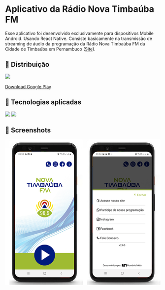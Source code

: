 # Aplicativo da Rádio Nova Timbaúba FM

Esse aplicativo foi desenvolvido exclusivamente para dispositivos Mobile Android. Usando React Native. Consiste basicamente na transmissão de streaming de áudio da programação da Rádio Nova Timbaúba FM da Cidade de Timbaúba em Pernambuco ([Site](https://www.novatimbaubafm.com)).

## 📲 Distribuição

![](https://img.shields.io/badge/google%20play-%2339c6f7.svg?style=for-the-badge&logo=google-play&logoColor=white)

[Download Google Play](https://play.google.com/store/apps/details?id=com.novatimbaubafm.novatimbaubafm&hl=pt_BR&gl=US)

## 🚀 Tecnologias aplicadas

![](https://img.shields.io/badge/react%20native-%2361dafb.svg?style=for-the-badge&logo=react&logoColor=black) 
![](https://img.shields.io/badge/javascript-%23f7e018.svg?style=for-the-badge&logo=javascript&logoColor=black)

## 📱 Screenshots

![](Docs/screenshots.png)